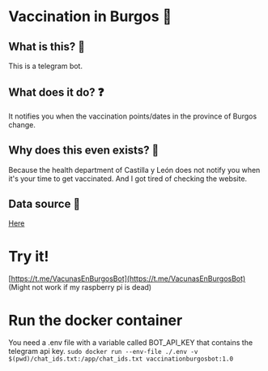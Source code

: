 # Vaccination in Burgos 💉
## What is this? 🤖
This is a telegram bot.
## What does it do? ❓
It notifies you when the vaccination points/dates in the province of Burgos change.
## Why does this even exists? 🤔
Because the health department of Castilla y León does not notify you when it's your time to get vaccinated. And I got tired of checking the website.
## Data source 💾
[Here](https://www.saludcastillayleon.es/es/covid-19-poblacion/vacunacion-covid-19/lugares-vacunacion/burgos)

# Try it!
[https://t.me/VacunasEnBurgosBot](https://t.me/VacunasEnBurgosBot) (Might not work if my raspberry pi is dead)

# Run the docker container
You need a .env file with a variable called BOT_API_KEY that contains the telegram api key.
```sudo docker run --env-file ./.env -v $(pwd)/chat_ids.txt:/app/chat_ids.txt vaccinationburgosbot:1.0```

